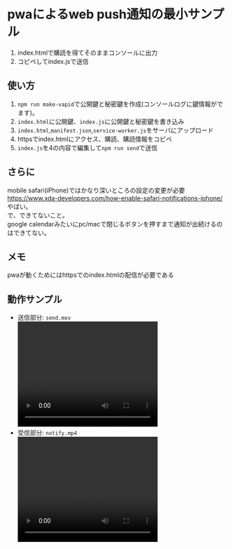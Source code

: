 # pwaによるweb push通知の最小サンプル

1. index.htmlで購読を得てそのままコンソールに出力
2. コピペしてindex.jsで送信

## 使い方
1. `npm run make-vapid`で公開鍵と秘密鍵を作成(コンソールログに鍵情報がでます)。
2. `index.html`に公開鍵、`index.js`に公開鍵と秘密鍵を書き込み
3. `index.html`,`manifest.json`,`service-worker.js`をサーバにアップロード
4. httpsでindex.htmlにアクセス、購読、購読情報をコピペ
5. `index.js`を4の内容で編集して`npm run send`で送信

## さらに
mobile safari(iPhone)ではかなり深いところの設定の変更が必要  
https://www.xda-developers.com/how-enable-safari-notifications-iphone/  
やばい。  
で、できてないこと。  
google calendarみたいにpc/macで閉じるボタンを押すまで通知が出続けるのはできてない。

## メモ
pwaが動くためにはhttpsでのindex.htmlの配信が必要である

## 動作サンプル
- 送信部分: `send.mov` <br/><video width="320" height="240" controls><source src="send.mov" type="video/mp4"></video>
- 受信部分: `notify.mp4` <br/><video width="320" height="240" controls><source src="notify.mp4" type="video/mp4"></video>


